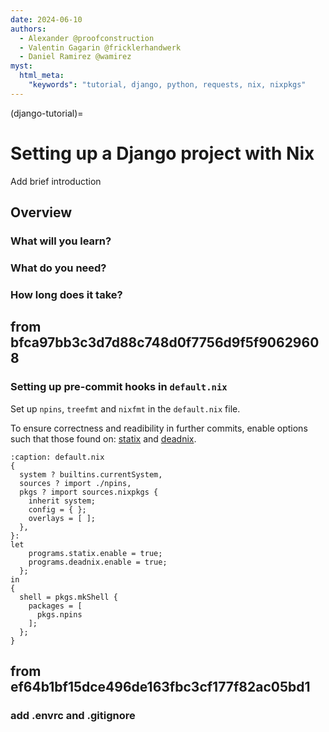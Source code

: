 ```yaml
---
date: 2024-06-10
authors:
  - Alexander @proofconstruction
  - Valentin Gagarin @fricklerhandwerk
  - Daniel Ramirez @wamirez
myst:
  html_meta:
    "keywords": "tutorial, django, python, requests, nix, nixpkgs"
---
```


(django-tutorial)=
# Setting up a Django project with Nix

Add brief introduction

## Overview
### What will you learn?
### What do you need?
### How long does it take?



## from bfca97bb3c3d7d88c748d0f7756d9f5f90629608

### Setting up pre-commit hooks in `default.nix`

Set up `npins`, `treefmt` and `nixfmt` in the `default.nix` file.

To ensure correctness and readibility in further commits, enable options such that those found on: [statix](https://search.nixos.org/packages?channel=24.05&show=statix) and [deadnix](https://search.nixos.org/packages?channel=24.05&show=deadnix).

```{code-block} nix
:caption: default.nix
{
  system ? builtins.currentSystem,
  sources ? import ./npins,
  pkgs ? import sources.nixpkgs {
    inherit system;
    config = { };
    overlays = [ ];
  },
}:
let
    programs.statix.enable = true;
    programs.deadnix.enable = true;
  };
in
{
  shell = pkgs.mkShell {
    packages = [
      pkgs.npins
    ];
  };
}
```

## from ef64b1bf15dce496de163fbc3cf177f82ac05bd1
### add .envrc and .gitignore
